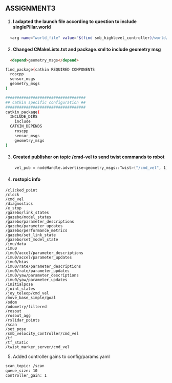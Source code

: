 ## ASSIGNMENT3

1. #### I adapted the launch file according to question to include singlePillar.world
```bash
  <arg name="world_file" value="$(find smb_highlevel_controller)/world/singlePillar.world"/>
```

2. #### Changed CMakeLists.txt and package.xml to include geometry msg

```html
  <depend>geometry_msgs</depend>
```

```bash 
find_package(catkin REQUIRED COMPONENTS
  roscpp
  sensor_msgs
  geometry_msgs
)

###################################
## catkin specific configuration ##
###################################
catkin_package(
  INCLUDE_DIRS
    include
  CATKIN_DEPENDS
    roscpp
    sensor_msgs
    geometry_msgs
)
```

3. #### Created publisher on topic /cmd-vel to send twist commands to robot

```bash
    vel_pub = nodeHandle.advertise<geometry_msgs::Twist>("/cmd_vel", 1);
```

4. #### rostopic info

```
/clicked_point
/clock
/cmd_vel
/diagnostics
/e_stop
/gazebo/link_states
/gazebo/model_states
/gazebo/parameter_descriptions
/gazebo/parameter_updates
/gazebo/performance_metrics
/gazebo/set_link_state
/gazebo/set_model_state
/imu/data
/imu0
/imu0/accel/parameter_descriptions
/imu0/accel/parameter_updates
/imu0/bias
/imu0/rate/parameter_descriptions
/imu0/rate/parameter_updates
/imu0/yaw/parameter_descriptions
/imu0/yaw/parameter_updates
/initialpose
/joint_states
/joy_teleop/cmd_vel
/move_base_simple/goal
/odom
/odometry/filtered
/rosout
/rosout_agg
/rslidar_points
/scan
/set_pose
/smb_velocity_controller/cmd_vel
/tf
/tf_static
/twist_marker_server/cmd_vel
```

5. Added controller gains to config/params.yaml

```bash
scan_topic: /scan
queue_size: 10
controller_gain: 1
```
